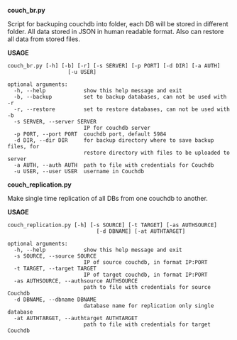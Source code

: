 **couch_br.py**

Script for backuping couchdb into folder, each DB will be stored in different folder.
All data stored in JSON in human readable format.
Also can restore all data from stored files.

**USAGE**
```
couch_br.py [-h] [-b] [-r] [-s SERVER] [-p PORT] [-d DIR] [-a AUTH]
                   [-u USER] 

optional arguments:
  -h, --help            show this help message and exit
  -b, --backup          set to backup databases, can not be used with -r
  -r, --restore         set to restore databases, can not be used with -b
  -s SERVER, --server SERVER
                        IP for couchdb server
  -p PORT, --port PORT  couchdb port, default 5984
  -d DIR, --dir DIR     for backup directory where to save backup files, for
                        restore directory with files to be uploaded to server
  -a AUTH, --auth AUTH  path to file with credentials for Couchdb
  -u USER, --user USER  username in Couchdb

```
**couch_replication.py**

Make single time replication of all DBs from one couchdb to another.

**USAGE**
```
couch_replication.py [-h] [-s SOURCE] [-t TARGET] [-as AUTHSOURCE]
                            [-d DBNAME] [-at AUTHTARGET]

optional arguments:
  -h, --help            show this help message and exit
  -s SOURCE, --source SOURCE
                        IP of source couchdb, in format IP:PORT
  -t TARGET, --target TARGET
                        IP of target couchdb, in format IP:PORT
  -as AUTHSOURCE, --authsource AUTHSOURCE
                        path to file with credentials for source Couchdb
  -d DBNAME, --dbname DBNAME
                        database name for replication only single database
  -at AUTHTARGET, --authtarget AUTHTARGET
                        path to file with credentials for target Couchdb
```
